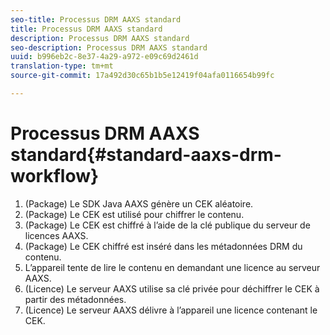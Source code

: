 ```yaml
---
seo-title: Processus DRM AAXS standard
title: Processus DRM AAXS standard
description: Processus DRM AAXS standard
seo-description: Processus DRM AAXS standard
uuid: b996eb2c-8e37-4a29-a972-e09c69d2461d
translation-type: tm+mt
source-git-commit: 17a492d30c65b1b5e12419f04afa0116654b99fc

---
```



# Processus DRM AAXS standard{#standard-aaxs-drm-workflow}

1. (Package) Le SDK Java AAXS génère un CEK aléatoire.
1. (Package) Le CEK est utilisé pour chiffrer le contenu.
1. (Package) Le CEK est chiffré à l’aide de la clé publique du serveur de licences AAXS.
1. (Package) Le CEK chiffré est inséré dans les métadonnées DRM du contenu.
1. L’appareil tente de lire le contenu en demandant une licence au serveur AAXS.
1. (Licence) Le serveur AAXS utilise sa clé privée pour déchiffrer le CEK à partir des métadonnées.
1. (Licence) Le serveur AAXS délivre à l’appareil une licence contenant le CEK.
